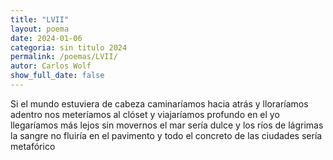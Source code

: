 ```yaml
---
title: "LVII"
layout: poema
date: 2024-01-06
categoria: sin titulo 2024
permalink: /poemas/LVII/
autor: Carlos Wolf
show_full_date: false
---
```

Si el mundo estuviera de cabeza
caminaríamos hacia atrás y lloraríamos adentro
nos meteríamos al clóset y viajaríamos profundo en el yo
llegaríamos más lejos sin movernos
el mar sería dulce y los ríos de lágrimas
la sangre no fluiría en el pavimento
y todo el concreto de las ciudades sería metafórico